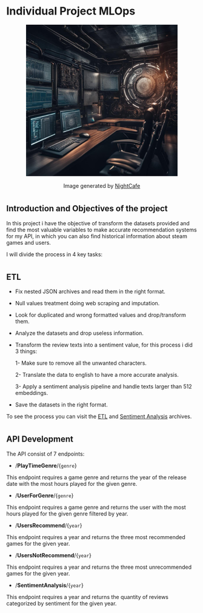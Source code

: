 # <h1> **Individual Project MLOps** </h1>
<p align="center">
<img src="./_src/mlops_ia.jpg"  height=400 width=400>
</p>
  
<p align="center"> Image generated by <a href="https://creator.nightcafe.studio/">NightCafe</a> </p>
 
# <h2> **Introduction and Objectives of the project** </h2>

In this project i have the objective of transform the datasets provided and find the most valuable variables to make accurate recommendation systems for my API, in which you can also find historical information about steam games and users.

I will divide the process in 4 key tasks:

# <h2> **ETL** </h2>
- Fix nested JSON archives and read them in the right format.
- Null values treatment doing web scraping and imputation.
- Look for duplicated and wrong formatted values and drop/transform them.
- Analyze the datasets and drop useless information.
- Transform the review texts into a sentiment value, for this process i did 3 things:
 
    1- Make sure to remove all the unwanted characters.
  
    2- Translate the data to english to have a more accurate analysis.
  
    3- Apply a sentiment analysis pipeline and handle texts larger than 512 embeddings.
  
- Save the datasets in the right format.
  
To see the process you can visit the [ETL](https://github.com/motm-1/PI_MLOps/blob/main/etl.py) and [Sentiment Analysis](https://github.com/motm-1/PI_MLOps/blob/main/sentiment_analysis.py) archives.

# <h2> **API Development** </h2>
The API consist of 7 endpoints:

- /**PlayTimeGenre**/{`genre`}

This endpoint requires a game genre and returns the year of the release date with the most hours played for the given genre.

- /**UserForGenre**/{`genre`}

This endpoint requires a game genre and returns the user with the most hours played for the given genre filtered by year.

- /**UsersRecommend**/{`year`}

This endpoint requires a year and returns the three most recommended games for the given year.

- /**UsersNotRecommend**/{`year`}

This endpoint requires a year and returns the three most unrecommended games for the given year.

- /**SentimentAnalysis**/{`year`}

This endpoint requires a year and returns the quantity of reviews categorized by sentiment for the given year.
